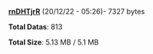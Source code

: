 [**rnDHTjrR**](/data/rnDHTjrR.txt) (20/12/22 - 05:26)- 7327 bytes

**Total Datas**: 813

**Total Size**: 5.13 MB / 5.1 MB